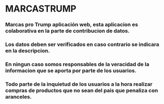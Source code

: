 # MARCASTRUMP

### Marcas pro Trump aplicación web, esta aplicacion es colaborativa en la parte de contribucion de datos.
### Los datos deben ser verificados en caso contrario se indicara en la descripcion.
### En ningun caso somos responsables de la veracidad de la informacion que se aporta por parte de los usuarios.
### Todo parte de la inquietud de los usuarios a la hora realizar compras de productos que no sean del pais que penaliza con aranceles.
